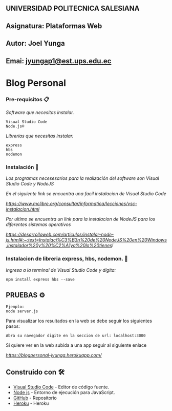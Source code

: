 ## UNIVERSIDAD POLITECNICA SALESIANA
## Asignatura: Plataformas Web
## Autor: Joel Yunga
## Emai: jyungap1@est.ups.edu.ec

# Blog Personal

### Pre-requisitos 📋

_Software que necesitas instalar._

```
Visual Studio Code
Node.js® 
```

_Librerias que necesitas instalar._

```
express
hbs
nodemon
```

### Instalación 🔧

_Los programas necesesarios para la realización del software son Visual Studio Code y NodeJS_

_En el siguiente link se encuentra una facil instalacion de Visual Studio Code_

_https://www.mclibre.org/consultar/informatica/lecciones/vsc-instalacion.html_

_Por ultimo se encuentra un link para la instalacion de NodeJS para los diferentes sistemas operativos_

_https://desarrolloweb.com/articulos/instalar-node-js.html#:~:text=Instalaci%C3%B3n%20de%20NodeJS%20en%20Windows,instalador%20y%20%C2%A1ya%20lo%20tienes!_

### Instalacion de libreria express, hbs, nodemon. 🔧

_Ingresa a la terminal de Visual Studio Code y digita:_

```
npm install express hbs --save
```


## PRUEBAS ⚙️


```
Ejemplo:
node server.js 
```
Para visualizar los resultados en la web se debe seguir los siguientes pasos:

```
Abra su navegador digite en la seccion de url: localhost:3000
```
Si quiere ver en la web subida a una app seguir al siguiente enlace

_https://blogpersonal-jyunga.herokuapp.com/_


## Construido con 🛠️

* [Visual Studio Code](https://code.visualstudio.com/) - Editor de código fuente.
* [Node js](https://nodejs.org/es/) - Entorno de ejecución para JavaScript.
* [GitHub](https://github.com/)  - Repositorio
* [Heroku](https://www.heroku.com)  - Heroku

